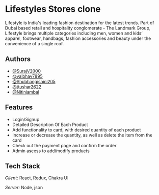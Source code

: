 # Lifestyles Stores clone 

Lifestyle is India's leading fashion destination for the latest trends. Part of Dubai based retail and hospitality conglomerate - The Landmark Group, Lifestyle brings multiple categories including men, women and kids’ apparel, footwear, handbags, fashion accessories and beauty under the convenience of a single roof.


## Authors
- [@SurajV2000](https://github.com/SurajV2000)
- [@vaibhav7895](https://github.com/vaibhav7895)
- [@Shubhangisaini205](https://github.com/Shubhangisaini205)
- [@ttushar2622](https://github.com/ttushar2622)
- [@Nitinjambal](https://github.com/Nitinjambal)



## Features

- Login/Signup
- Detailed Description Of Each Product
- Add functionality to card, with desired quantity of each product
- Increase or decrease the quantity, as well as delete the item from the card
- Check out the payment page and confirm the order
- Admin ascess to add/modify products


## Tech Stack

*Client:* React, Redux, Chakra UI

*Server:* Node, json
